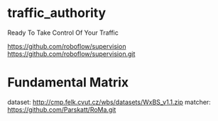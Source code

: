 # traffic_authority
Ready To Take Control Of Your Traffic

https://github.com/roboflow/supervision
https://github.com/roboflow/supervision.git


# Fundamental Matrix

dataset: http://cmp.felk.cvut.cz/wbs/datasets/WxBS_v1.1.zip
matcher: https://github.com/Parskatt/RoMa.git